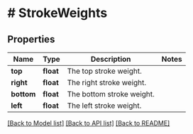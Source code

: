 # # StrokeWeights

## Properties

Name | Type | Description | Notes
------------ | ------------- | ------------- | -------------
**top** | **float** | The top stroke weight. |
**right** | **float** | The right stroke weight. |
**bottom** | **float** | The bottom stroke weight. |
**left** | **float** | The left stroke weight. |

[[Back to Model list]](../../README.md#models) [[Back to API list]](../../README.md#endpoints) [[Back to README]](../../README.md)
